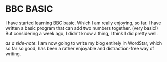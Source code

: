 # BBC BASIC

I have started learning BBC basic. Which I am really enjoying, so far. I have written a basic program that can add two numbers together. (very basic!) But considering a week ago, I didn't know 
a thing, I think I did pretty well. 

*as a side-note*: I am now going to write my blog entirely in WordStar, which so far so good, has been a rather enjoyable and distraction-free way of writing. 






